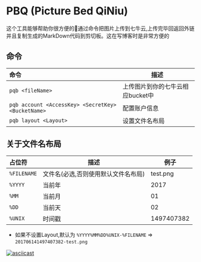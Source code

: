 # PBQ (Picture Bed QiNiu)
这个工具能够帮助你很方便的通过命令把图片上传到七牛云,上传完毕回返回外链并且复制生成的MarkDown代码到剪切板。这在写博客时是非常方便的

## 命令
|命令|描述
|:-|-|
|`pqb <fileName>` | 上传图片到你的七牛云相应bucket中 |
|`pqb account <AccessKey> <SecretKey> <BucketName>` | 配置账户信息|
|`pqb layout <Layout>` | 设置文件名布局|

## 关于文件名布局

|占位符|描述|例子|
|:-|-|-|
|`%FILENAME` | 文件名(必选,否则使用默认文件名布局) |test.png|
|`%YYYY` | 当前年 |2017|
|`%MM` | 当前月 |01|
|`%DD` | 当前天 |02|
|`%UNIX` | 时间戳 |1497407382|

- 如果不设置Layout,默认为 `%YYYY%MM%DD%UNIX-%FILENAME` => `201706141497407382-test.png`

[![asciicast](https://asciinema.org/a/6ga6ab4k5jp9g6wf90g3kh7a8.png)](https://asciinema.org/a/6ga6ab4k5jp9g6wf90g3kh7a8)
